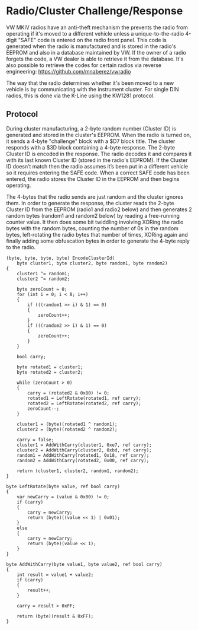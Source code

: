 # Radio/Cluster Challenge/Response

VW MKIV radios have an anti-theft mechanism the prevents the radio from operating if it's moved to a different vehicle unless a unique-to-the-radio 4-digit "SAFE" code is entered on the radio front panel. This code is generated when the radio is manufactured and is stored in the radio's EEPROM and also in a database maintained by VW. If the owner of a radio forgets the code, a VW dealer is able to retrieve it from the database. It's also possible to retrieve the codes for certain radios via reverse engineering: https://github.com/mnaberez/vwradio

The way that the radio determines whether it's been moved to a new vehicle is by communicating with the instrument cluster. For single DIN radios, this is done via the K-Line using the KW1281 protocol.

## Protocol

During cluster manufacturing, a 2-byte random number (Cluster ID) is generated and stored in the cluster's EEPROM. When the radio is turned on, it sends a 4-byte "challenge" block with a $D7 block title. The cluster responds with a $3D block containing a 4-byte response. The 2-byte Cluster ID is encoded in the response. The radio decodes it and compares it with its last known Cluster ID (stored in the radio's EEPROM). If the Cluster ID doesn’t match then the radio assumes it’s been put in a different vehicle so it requires entering the SAFE code. When a correct SAFE code has been entered, the radio stores the Cluster ID in the EEPROM and then begins operating.

The 4-bytes that the radio sends are just random and the cluster ignores them. In order to generate the response, the cluster reads the 2-byte Cluster ID from the EEPROM (radio1 and radio2 below) and then generates 2 random bytes (random1 and random2 below) by reading a free-running counter value. It then does some bit twiddling involving XORing the radio bytes with the random bytes, counting the number of 0s in the random bytes, left-rotating the radio bytes that number of times, XORing again and finally adding some obfuscation bytes in order to generate the 4-byte reply to the radio.

```
(byte, byte, byte, byte) EncodeClusterId(
    byte cluster1, byte cluster2, byte random1, byte random2)
{
    cluster1 ^= random1;
    cluster2 ^= random2;

    byte zeroCount = 0;
    for (int i = 0; i < 8; i++)
    {
        if (((random1 >> i) & 1) == 0)
        {
            zeroCount++;
        }
        if (((random2 >> i) & 1) == 0)
        {
            zeroCount++;
        }
    }

    bool carry;

    byte rotated1 = cluster1;
    byte rotated2 = cluster2;

    while (zeroCount > 0)
    {
        carry = (rotated2 & 0x80) != 0;
        rotated1 = LeftRotate(rotated1, ref carry);
        rotated2 = LeftRotate(rotated2, ref carry);
        zeroCount--;
    }

    cluster1 = (byte)(rotated1 ^ random1);
    cluster2 = (byte)(rotated2 ^ random2);

    carry = false;
    cluster1 = AddWithCarry(cluster1, 0xe7, ref carry);
    cluster2 = AddWithCarry(cluster2, 0xbd, ref carry);
    random1 = AddWithCarry(rotated1, 0x18, ref carry);
    random2 = AddWithCarry(rotated2, 0x00, ref carry);

    return (cluster1, cluster2, random1, random2);
}

byte LeftRotate(byte value, ref bool carry)
{
    var newCarry = (value & 0x80) != 0;
    if (carry)
    {
        carry = newCarry;
        return (byte)((value << 1) | 0x01);
    }
    else
    {
        carry = newCarry;
        return (byte)(value << 1);
    }
}

byte AddWithCarry(byte value1, byte value2, ref bool carry)
{
    int result = value1 + value2;
    if (carry)
    {
        result++;
    }

    carry = result > 0xFF;

    return (byte)(result & 0xFF);
}
```